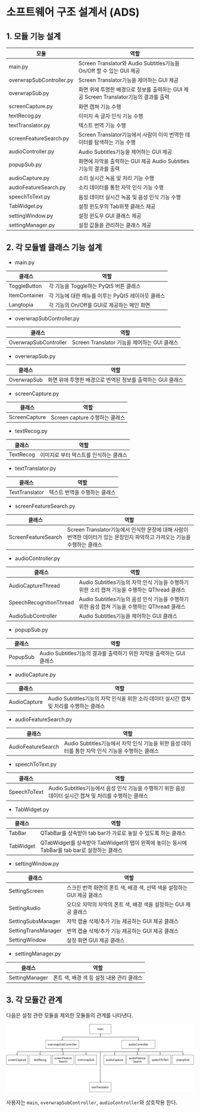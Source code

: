 # 소프트웨어 구조 설계서 (ADS)

## 1. 모듈 기능 설계

| 모듈                     | 역할                                                                                   |
|--------------------------|----------------------------------------------------------------------------------------|
| main.py                  | Screen Translator와 Audio Subtitles기능을 On/Off 할 수 있는 GUI 제공                   |
| overwrapSubController.py | Screen Translator기능을 제어하는 GUI 제공                                              |
| overwrapSub.py           | 화면 위에 투명한 배경으로 정보를 출력하는 GUI 제공 Screen Translator기능의 결과를 출력 |
| screenCapture.py         | 화면 캡쳐 기능 수행                                                                    |
| textRecog.py             | 이미지 속 글자 인식 기능 수행                                                          |
| textTranslator.py        | 텍스트 번역 기능 수행                                                                  |
| screenFeatureSearch.py   | Screen Translator기능에서 사람이 이미 번역한 데이터를 탐색하는 기능 수행               |
| audioController.py       | Audio Subtitles기능을 제어하는 GUI 제공                                                |
| popupSub.py              | 화면에 자막을 출력하는 GUI 제공 Audio Subtitles기능의 결과를 출력                      |
| audioCapture.py          | 소리 실시간 녹음 및 처리 기능 수행                                                     |
| audioFeatureSearch.py    | 소리 데이터를 통한 자막 인식 기능 수행                                                 |
| speechToText.py          | 음성 데이터 실시간 녹음 및 음성 인식 기능 수행                                         |
| TabWidget.py             | 설정 윈도우의 Tab위젯 클래스 제공                                                      |
| settingWindow.py         | 설정 윈도우 GUI 클래스 제공                                                            |
| settingManager.py        | 설정 값들을 관리하는 클래스 제공                                                       |

## 2. 각 모듈별 클래스 기능 설계

* main.py

| 클래스        | 역할                                               |
|---------------|----------------------------------------------------|
| ToggleButton  | 각 기능을 Toggle하는 PyQt5 버튼 클래스             |
| ItemContainer | 각 기능에 대한 메뉴를 이루는 PyQt5 레이아웃 클래스 |
| Langtopia     | 각 기능의 On/Off를 GUI로 제공하는 메인 화면        |

* overwrapSubController.py

| 클래스                | 역할                                         |
|-----------------------|----------------------------------------------|
| OverwrapSubController | Screen Translator 기능을 제어하는 GUI 클래스 |

* overwrapSub.py

| 클래스      | 역할                                                        |
|-------------|-------------------------------------------------------------|
| OverwrapSub | 화면 위에 투명한 배경으로 번역된 정보를 출력하는 GUI 클래스 |

* screenCapture.py

| 클래스        | 역할                           |
|---------------|--------------------------------|
| ScreenCapture | Screen capture 수행하는 클래스 |

* textRecog.py

| 클래스    | 역할                                   |
|-----------|----------------------------------------|
| TextRecog | 이미지로 부터 텍스트를 인식하는 클래스 |

* textTranslator.py

| 클래스         | 역할                          |
|----------------|-------------------------------|
| TextTranslator | 텍스트 번역을 수행하는 클래스 |

* screenFeatureSearch.py

| 클래스              | 역할                                                                                                                       |
|---------------------|----------------------------------------------------------------------------------------------------------------------------|
| ScreenFeatureSearch | Screen Translator기능에서 인식한 문장에 대해 사람이 번역한 데이터가 있는 문장인지 파악하고 가져오는 기능을 수행하는 클래스 |

* audioController.py

| 클래스                  | 역할                                                                                          |
|-------------------------|-----------------------------------------------------------------------------------------------|
| AudioCaptureThread      | Audio Subtitles기능의 자막 인식 기능을 수행하기 위한 소리 캡쳐 기능을 수행하는 QThread 클래스 |
| SpeechRecognitionThread | Audio Subtitles기능의 음성 인식 기능을 수행하기 위한 음성 캡쳐 기능을 수행하는 QThread 클래스 |
| AudioSubController      | Audio Subtitles기능을 제어하는 GUI 클래스                                                     |

* popupSub.py

| 클래스   | 역할                                                                  |
|----------|-----------------------------------------------------------------------|
| PopupSub | Audio Subtitles기능의 결과를 출력하기 위한 자막을 출력하는 GUI 클래스 |

* audioCapture.py

| 클래스       | 역할                                                                                     |
|--------------|------------------------------------------------------------------------------------------|
| AudioCapture | Audio Subtitles기능의 자막 인식을 위한 소리 데이터 실시간 캡쳐 및 처리를 수행하는 클래스 |

* audioFeatureSearch.py

| 클래스             | 역할                                                                                              |
|--------------------|---------------------------------------------------------------------------------------------------|
| AudioFeatureSearch | Audio Subtitles기능에서 자막 인식 기능을 위한 음성 데이터를 통한 자막 인식 기능을 수행하는 클래스 |

* speechToText.py

| 클래스       | 역할                                                                                                     |
|--------------|----------------------------------------------------------------------------------------------------------|
| SpeechToText | Audio Subtitles기능에서 음성 인식 기능을 수행하기 위한 음성 데이터 실시간 캡쳐 및 처리를 수행하는 클래스 |

* TabWidget.py

| 클래스    | 역할                                                                                           |
|-----------|------------------------------------------------------------------------------------------------|
| TabBar    | QTabBar를 상속받아 tab bar가 가로로 놓일 수 있도록 하는 클래스                                 |
| TabWidget | QTabWidget를 상속받아 TabWidget의 탭이 왼쪽에 놓이는 동시에 TabBar를 tab bar로 설정하는 클래스 |

* settingWindow.py

| 클래스              | 역할                                                                    |
|---------------------|-------------------------------------------------------------------------|
| SettingScreen       | 스크린 번역 화면의 폰트 색, 배경 색, 선택 색을 설정하는 GUI 제공 클래스 |
| SettingAudio        | 오디오 자막의 자막의 폰트 색, 배경 색을 설정하는 GUI 제공 클래스        |
| SettingSubsManager  | 자막 캡슐 삭제/추가 기능 제공하는 GUI 제공 클래스                       |
| SettingTransManager | 번역 캡슐 삭제/추가 기능 제공하는 GUI 제공 클래스                       |
| SettingWindow       | 설정 화면 GUI 제공 클래스                                               |

* settingManager.py

| 클래스         | 역할                                      |
|----------------|-------------------------------------------|
| SettingManager | 폰트 색, 배경 색 등 설정 내용 관리 클래스 |

## 3. 각 모듈간 관계
다음은 설정 관련 모듈을 제외한 모듈들의 관계를 나타낸다.

![figure1](./images/image1.png)

사용자는 `main`, `overwrapSubController`, `audioController`와 상호작용 한다.
